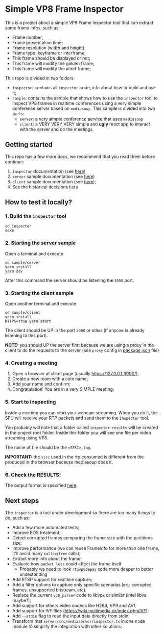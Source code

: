 # Simple VP8 Frame Inspector 

This is a project about a simple VP8 Frame Inspector tool that can extract some frame infos, such as:

- Frame number;
- Frame presentation time;
- Frame resolution (width and height);
- Frame type: keyframe or interframe;
- This frame should be displayed or not;
- This frame will modify the golden frame;
- This frame will modify the altref frame;


This repo is divided in two folders:

- `inspector`: contains all `inspector` code, info about how to build and use it;
- `sample`: contains the sample that shows how to use the `inspector` tool to inspect VP8 frames in realtime conferences using a very simple conference server based on `mediasoup`. This sample is divided into two parts:
  - `server`: a very simple conference service that uses `mediasoup`
  - `client`: a VERY VERY VERY simple and **ugly** react app to interact with the server and do the meetings

## Getting started

This repo has a few more docs, we recommend that you read them before continue:

1. `inspector` documentation (see [here](inspector/README.md))
2. `server` sample documentation (see [here](sample/server/README.md))
3. `client` sample documentation (see [here](sample/client/README.md));
4. See the historical decisions [here](HISTORY.md)

## How to test it locally?

### 1. Build the `inspector` tool

```shell
cd inspector
make
```

### 2. Starting the server sample

Open a terminal and execute

```shell
cd sample/server
yarn install
yarn dev
```

After this command the server should be listening the `5555` port.

### 3. Starting the client sample

Open another terminal and execute

```shell
cd sample/client
yarn install
HTTPS=true yarn start
```

The client should be UP in the port `3000` or other (if anyone is already listening to this port).

**NOTE:** you should UP the server first because we are using a proxy in the client to do the requests to the server (see `proxy` config in [package.json](sample/client/package.json) file)

### 4. Creating a meeting

1. Open a browser at client page (usually https://127.0.0.1:3000/);
2. Create a new room with a cute name;
3. Add your name and confirm;
4. Congratulation! You are in a very SIMPLE meeting.


### 5. Start to inspecting

Inside a meeting you can start your webcam streaming. When you do it, the SFU will receive your RTP packets and send them to the `inspector` tool.

You probably will note that a folder called `inspector-results` will be created in the project root folder. 
Inside this folder you will see one file per video streaming using VP8.

The name of file should be the `<SSRC>.log`.

**IMPORTANT:** the `ssrc` used in the rtp consumed is different from the produced in the browser because mediasoup does it.

### 6. Check the RESULTS!

The output format is specified [here](inspector/README.md#output-format).

## Next steps

The `inspector` is a tool under development so there are too many things to do, such as:

* Add a few more automated tests;
* Improve EOS treatment;
* Detect corrupted frames comparing the frame size with the partitions size;
* Improve performance (we can reuse FrameInfo for more than one frame, it'll avoid many `calloc`/`free` calls);
* Extract more info about the frame;
* Evaluate how `packet loss` could affect the frame itself
  * Probably we need to look `rtpvp8depay` code more deeper to better undestanding
* Add RTSP support for realtime capture;
* Add a filter options to capture only specific scenarios (ex.: corrupted frames, unsupported bitstream, etc);
* Replace the current `vp8_parser` code to libvpx or similar (intel libva maybe?);
* Add support for others video codecs like H264, VP9 and AV1;
* Add support for IVF files (https://wiki.multimedia.cx/index.php/IVF);
* Add `--stdin` flag to read the input data directly from stdin;
* Transform that `server/src/mediaserver/inspector.ts` in one node module to simplify the integration with other solutions;
